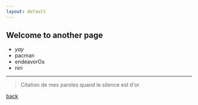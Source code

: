 ```yaml
---
layout: default
---
```


## Welcome to another page

- _yay_
- pacman
- endeavorOs
- niri

---
  > Citation de mes paroles quand le silence est d'or

[back](./)
